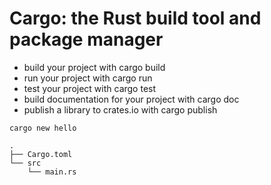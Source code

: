 
# Cargo: the Rust build tool and package manager


* build your project with cargo build
* run your project with cargo run
* test your project with cargo test
* build documentation for your project with cargo doc
* publish a library to crates.io with cargo publish

```
cargo new hello
```

```
.
├── Cargo.toml
└── src
    └── main.rs
```
